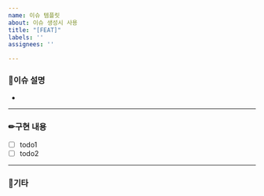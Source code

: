 ```yaml
---
name: 이슈 템플릿
about: 이슈 생성시 사용
title: "[FEAT]"
labels: ''
assignees: ''

---
```


### 🌈이슈 설명
<!-- 관련 이슈에 대해 설명 -->
- 
***
### ✏구현 내용
<!-- 할 일 내용을 적어주세요. -->
<!-- 목록 추가시 복사 -->
- [ ] todo1
- [ ] todo2
***
### 🎻기타
<!-- 기타 사항을 작성해주세요. -->
